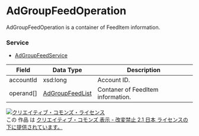 # AdGroupFeedOperation
AdGroupFeedOperation is a container of FeedItem information.
### Service
+ [AdGroupFeedService](../services/AdGroupFeedService.md)

| Field | Data Type | Description | 
|---|---|---|
| accountId| xsd:long| Account ID. |
| operand[]| <a href="../data/AdGroupFeedList.md">AdGroupFeedList</a>| Contaner of FeedItem information. |
<a rel="license" href="http://creativecommons.org/licenses/by-nd/2.1/jp/"><img alt="クリエイティブ・コモンズ・ライセンス" style="border-width:0" src="https://i.creativecommons.org/l/by-nd/2.1/jp/88x31.png" /></a><br />この 作品 は <a rel="license" href="http://creativecommons.org/licenses/by-nd/2.1/jp/">クリエイティブ・コモンズ 表示 - 改変禁止 2.1 日本 ライセンスの下に提供されています。</a>
